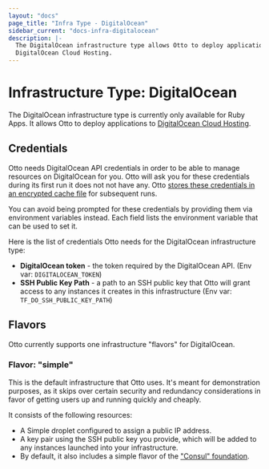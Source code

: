 ```yaml
---
layout: "docs"
page_title: "Infra Type - DigitalOcean"
sidebar_current: "docs-infra-digitalocean"
description: |-
  The DigitalOcean infrastructure type allows Otto to deploy applications to
  DigitalOcean Cloud Hosting.
---
```


# Infrastructure Type: DigitalOcean

The DigitalOcean infrastructure type is currently only available for Ruby Apps.
It allows Otto to deploy applications to [DigitalOcean Cloud Hosting](https://www.digitalocean.com/).

## Credentials

Otto needs DigitalOcean API credentials in order to be able to manage resources on DigitalOcean
for you. Otto will ask you for these credentials during its first run it does
not not have any. Otto [stores these credentials in an encrypted cache
file](/docs/infra/index.html#credentials) for subsequent runs.

You can avoid being prompted for these credentials by providing them via
environment variables instead. Each field lists the environment variable that
can be used to set it.

Here is the list of credentials Otto needs for the DigitalOcean infrastructure type:

 * __DigitalOcean token__ - the token required by the DigitalOcean API.
   (Env var: `DIGITALOCEAN_TOKEN`)
 * __SSH Public Key Path__ - a path to an SSH public key that Otto will grant
   access to any instances it creates in this infrastructure (Env var:
   `TF_DO_SSH_PUBLIC_KEY_PATH`)

## Flavors

Otto currently supports one infrastructure "flavors" for DigitalOcean.

### Flavor: "simple"

This is the default infrastructure that Otto uses. It's
meant for demonstration purposes, as it skips over certain security and
redundancy considerations in favor of getting users up and running quickly and
cheaply.

It consists of the following resources:

 * A Simple droplet configured to assign a public IP address.
 * A key pair using the SSH public key you provide, which will be added to any
   instances launched into your infrastructure.
 * By default, it also includes a simple flavor of the ["Consul"
   foundation](/docs/foundations/consul.html).
